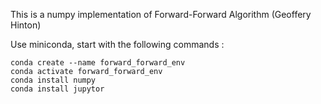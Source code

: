 This is a numpy implementation of Forward-Forward Algorithm (Geoffery Hinton)

Use miniconda, start with the following commands :

```
conda create --name forward_forward_env
conda activate forward_forward_env
conda install numpy
conda install jupytor
```